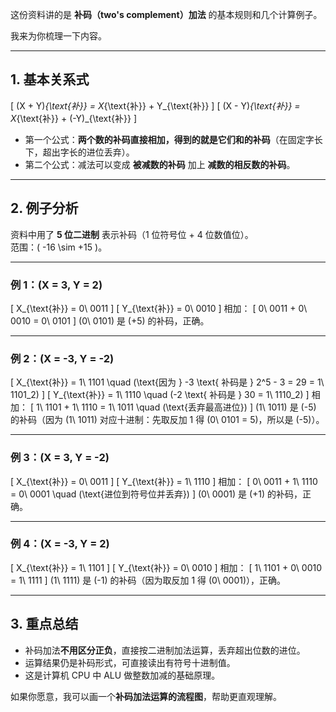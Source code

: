 这份资料讲的是 **补码（two's complement）加法** 的基本规则和几个计算例子。  

我来为你梳理一下内容。  

---

## 1. 基本关系式

\[
(X + Y)_{\text{补}} = X_{\text{补}} + Y_{\text{补}}
\]
\[
(X - Y)_{\text{补}} = X_{\text{补}} + (-Y)_{\text{补}}
\]

- 第一个公式：**两个数的补码直接相加，得到的就是它们和的补码**（在固定字长下，超出字长的进位丢弃）。  
- 第二个公式：减法可以变成 **被减数的补码** 加上 **减数的相反数的补码**。

---

## 2. 例子分析

资料中用了 **5 位二进制** 表示补码（1 位符号位 + 4 位数值位）。  
范围：\( -16 \sim +15 \)。

---

### 例 1：\(X = 3, Y = 2\)

\[
X_{\text{补}} = 0\ 0011
\]
\[
Y_{\text{补}} = 0\ 0010
\]
相加：
\[
0\ 0011 + 0\ 0010 = 0\ 0101
\]
\(0\ 0101\) 是 \(+5\) 的补码，正确。

---

### 例 2：\(X = -3, Y = -2\)

\[
X_{\text{补}} = 1\ 1101 \quad (\text{因为 } -3 \text{ 补码是 } 2^5 - 3 = 29 = 1\ 1101_2)
\]
\[
Y_{\text{补}} = 1\ 1110 \quad (-2 \text{ 补码是 } 30 = 1\ 1110_2)
\]
相加：
\[
1\ 1101 + 1\ 1110 = 1\ 1011 \quad (\text{丢弃最高进位})
\]
\(1\ 1011\) 是 \(-5\) 的补码（因为 \(1\ 1011\) 对应十进制：先取反加 1 得 \(0\ 0101 = 5\)，所以是 \(-5\)）。

---

### 例 3：\(X = 3, Y = -2\)

\[
X_{\text{补}} = 0\ 0011
\]
\[
Y_{\text{补}} = 1\ 1110
\]
相加：
\[
0\ 0011 + 1\ 1110 = 0\ 0001 \quad (\text{进位到符号位并丢弃})
\]
\(0\ 0001\) 是 \(+1\) 的补码，正确。

---

### 例 4：\(X = -3, Y = 2\)

\[
X_{\text{补}} = 1\ 1101
\]
\[
Y_{\text{补}} = 0\ 0010
\]
相加：
\[
1\ 1101 + 0\ 0010 = 1\ 1111
\]
\(1\ 1111\) 是 \(-1\) 的补码（因为取反加 1 得 \(0\ 0001\)），正确。

---

## 3. 重点总结

- 补码加法**不用区分正负**，直接按二进制加法运算，丢弃超出位数的进位。
- 运算结果仍是补码形式，可直接读出有符号十进制值。
- 这是计算机 CPU 中 ALU 做整数加减的基础原理。

如果你愿意，我可以画一个**补码加法运算的流程图**，帮助更直观理解。